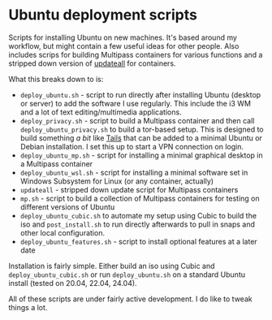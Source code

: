 # Ubuntu deployment scripts

Scripts for installing Ubuntu on new machines. It's based around my workflow, but might contain a few useful ideas for other people. Also includes scrips for building Multipass containers for various functions and a stripped down version of [updateall](https://github.com/teknostatik/updateall) for containers.

What this breaks down to is:

* `deploy_ubuntu.sh` - script to run directly after installing Ubuntu (desktop or server) to add the software I use regularly. This include the i3 WM and a lot of text editing/multimedia applications.
* `deploy_privacy.sh` - script to build a Multipass container and then call `deploy_ubuntu_privacy.sh` to build a tor-based setup. This is designed to build something _a bit_ like [Tails](https://tails.boum.org/) that can be added to a minimal Ubuntu or Debian installation. I set this up to start a VPN connection on login.
* `deploy_ubuntu_mp.sh` - script for installing a minimal graphical desktop in a Multipass container
* `deploy_ubuntu_wsl.sh` - script for installing a minimal software set in Windows Subsystem for Linux (or any container, actually)
* `updateall` - stripped down update script for Multipass containers
* `mp.sh` - script to build a collection of Multipass containers for testing on different versions of Ubuntu
* `deploy_ubuntu_cubic.sh` to automate my setup using Cubic to build the iso and `post_install.sh` to run directly afterwards to pull in snaps and other local configuration.
* `deploy_ubuntu_features.sh` - script to install optional features at a later date

Installation is fairly simple. Either build an iso using Cubic and `deploy_ubuntu_cubic.sh` or run `deploy_ubuntu.sh` on a standard Ubuntu install (tested on 20.04, 22.04, 24.04).

All of these scripts are under fairly active development. I do like to tweak things a lot.